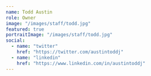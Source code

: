 ```yaml
---
name: Todd Austin
role: Owner
image: "/images/staff/todd.jpg"
featured: true
portraitImage: "/images/staff/todd.jpg"
social:
  - name: "twitter"
    href: "https://twitter.com/austintoddj"
  - name: "linkedin"
    href: "https://www.linkedin.com/in/austintoddj"
---
```

